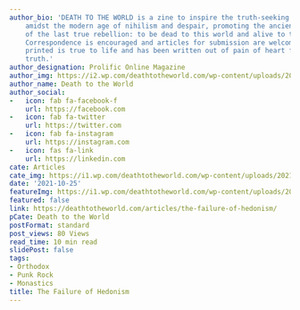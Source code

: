 ```yaml
---
author_bio: 'DEATH TO THE WORLD is a zine to inspire the truth-seeking and soul searching
    amidst the modern age of nihilism and despair, promoting the ancient principles
    of the last true rebellion: to be dead to this world and alive to the other world.
    Correspondence is encouraged and articles for submission are welcomed. Each article
    printed is true to life and has been written out of pain of heart for love of
    truth.'
author_designation: Prolific Online Magazine
author_img: https://i2.wp.com/deathtotheworld.com/wp-content/uploads/2014/06/dttw1.jpg
author_name: Death to the World
author_social:
-   icon: fab fa-facebook-f
    url: https://facebook.com
-   icon: fab fa-twitter
    url: https://twitter.com
-   icon: fab fa-instagram
    url: https://instagram.com
-   icon: fas fa-link
    url: https://linkedin.com
cate: Articles
cate_img: https://i1.wp.com/deathtotheworld.com/wp-content/uploads/2021/10/F-hedonism.jpg?resize=1140%2C663&ssl=1
date: '2021-10-25'
featureImg: https://i1.wp.com/deathtotheworld.com/wp-content/uploads/2021/10/F-hedonism.jpg?resize=1140%2C663&ssl=1
featured: false
link: https://deathtotheworld.com/articles/the-failure-of-hedonism/
pCate: Death to the World
postFormat: standard
post_views: 80 Views
read_time: 10 min read
slidePost: false
tags:
- Orthodox
- Punk Rock
- Monastics
title: The Failure of Hedonism
---
```

